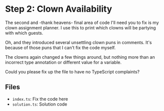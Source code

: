 # Step 2: Clown Availability

The second and -thank heavens- final area of code I'll need you to fix is my clown assignment planner.
I use this to print which clowns will be partying with which guests.

Oh, and they introduced several unsettling clown puns in comments.
It's because of those puns that I can't fix the code myself.

The clowns again changed a few things around, but nothing more than an incorrect type annotation or different value for a variable.

Could you please fix up the file to have no TypeScript complaints?

## Files

- `index.ts`: Fix the code here
- `solution.ts`: Solution code
